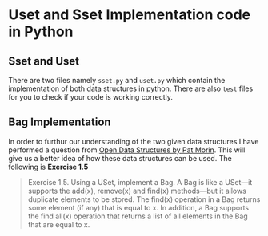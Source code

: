# Uset and Sset Implementation code in Python
## Sset and Uset
There are two files namely `sset.py` and `uset.py` which contain the implementation of both data structures in python. There are also `test` files for you to check if your code is working correctly.

## Bag Implementation 
In order to furthur our understanding of the two given data structures I have performed a question from [Open Data Structures by Pat Morin](http://opendatastructures.org/). This will give us a better idea of how these data structures can be used. The following is **Exercise 1.5**
>Exercise 1.5. Using a USet, implement a Bag. A Bag is like a USet—it supports
the add(x), remove(x) and find(x) methods—but it allows duplicate
elements to be stored. The find(x) operation in a Bag returns some element
(if any) that is equal to x. In addition, a Bag supports the find all(x)
operation that returns a list of all elements in the Bag that are equal to x.



